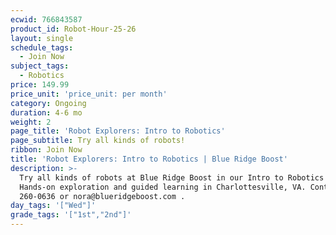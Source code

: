 ```yaml
---
ecwid: 766843587
product_id: Robot-Hour-25-26
layout: single
schedule_tags:
  - Join Now
subject_tags:
  - Robotics
price: 149.99
price_unit: 'price_unit: per month'
category: Ongoing
duration: 4-6 mo
weight: 2
page_title: 'Robot Explorers: Intro to Robotics'
page_subtitle: Try all kinds of robots!
ribbon: Join Now
title: 'Robot Explorers: Intro to Robotics | Blue Ridge Boost'
description: >-
  Try all kinds of robots at Blue Ridge Boost in our Intro to Robotics class.
  Hands-on exploration and guided learning in Charlottesville, VA. Contact (434)
  260-0636 or nora@blueridgeboost.com .
day_tags: '["Wed"]'
grade_tags: '["1st","2nd"]'
---
```


